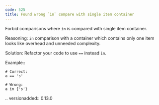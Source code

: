 ```yaml
---
code: 525
title: Found wrong `in` compare with single item container
---
```



Forbid comparisons where ``in`` is compared with single item container.

Reasoning:
    ``in`` comparison with a container which contains only one item looks
    like overhead and unneeded complexity.

Solution:
    Refactor your code to use ``==`` instead ``in``.

Example::

    # Correct:
    a == 's'

    # Wrong:
    a in {'s'}

.. versionadded:: 0.13.0